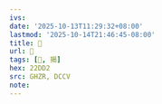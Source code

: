 ```yaml
---
ivs:
date: '2025-10-13T11:29:32+08:00'
lastmod: '2025-10-14T21:46:45-08:00'
title: 󰢁
url: 󰢁
tags: [𢷒, 揭]
hex: 22DD2
src: GHZR, DCCV
note:
---
```


